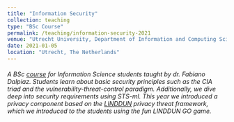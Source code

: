 ```yaml
---
title: "Information Security"
collection: teaching
type: "BSc Course"
permalink: /teaching/information-security-2021
venue: "Utrecht University, Department of Information and Computing Sciences"
date: 2021-01-05
location: "Utrecht, The Netherlands"
---
```


###### A BSc [course](https://www.cs.uu.nl/education/vak/INFOB3INSE) for Information Science students taught by dr. Fabiano Dalpiaz. Students learn about basic security principles such as the CIA triad and the vulnerability-threat-control paradigm. Additionally, we dive deep into security requirements using STS-ml. This year we introduced a privacy component based on the [LINDDUN](https://www.linddun.org/) privacy threat framework, which we introduced to the students using the fun LINDDUN GO game.